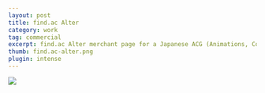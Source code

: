 ```yaml
---
layout: post
title: find.ac Alter
category: work
tag: commercial
excerpt: find.ac Alter merchant page for a Japanese ACG (Animations, Comics and Games) community
thumb: find.ac-alter.png
plugin: intense
---
```


<p class="browser"><img src="{{ site.file }}/find.ac-alter.jpg"></p>

